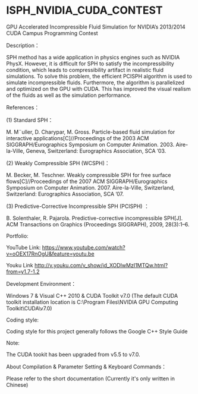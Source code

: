 ISPH_NVIDIA_CUDA_CONTEST
========================

GPU Accelerated Incompressible Fluid Simulation for NVIDIA’s 2013/2014 CUDA Campus Programming Contest

Description：

SPH method has a wide application in physics engines such as NVIDIA PhysX. However, it is difficult for SPH to satisfy the incompressibility condition, which leads to compressibility artifact in realistic fluid simulations. To solve this problem, the efficient PCISPH algorithm is used to simulate incompressible fluids. Furthermore, the algorithm is parallelized and optimized on the GPU with CUDA. This has improved the visual realism of the fluids as well as the simulation performance.


References：

(1) Standard SPH：

M. M¨uller, D. Charypar, M. Gross. Particle-based fluid simulation for interactive applications[C]//Proceedings of the 2003 ACM SIGGRAPH/Eurographics Symposium on Computer Animation. 2003. Aire-la-Ville, Geneva, Switzerland: Eurographics Association, SCA ’03.

(2) Weakly Compressible SPH (WCSPH)：

M. Becker, M. Teschner. Weakly compressible SPH for free surface flows[C]//Proceedings of the 2007 ACM SIGGRAPH/Eurographics Symposium on Computer Animation. 2007. Aire-la-Ville, Switzerland, Switzerland: Eurographics Association, SCA ’07.

(3) Predictive-Corrective Incompressible SPH (PCISPH) ：

B. Solenthaler, R. Pajarola. Predictive-corrective incompressible SPH[J]. ACM Transactions on Graphics (Proceedings SIGGRAPH), 2009, 28(3):1–6.



Portfolio:

YouTube Link: https://www.youtube.com/watch?v=oOEX17RnOgU&feature=youtu.be

Youku Link http://v.youku.com/v_show/id_XODIwMzI1MTQw.html?from=y1.7-1.2
  
  
    
Development Environment：

Windows 7 & Visual C++ 2010 & CUDA Toolkit v7.0 (The default CUDA toolkit installation location is C:\Program Files\NVIDIA GPU Computing Toolkit\CUDA\v7.0)

Coding style:

Coding style for this project generally follows the Google C++ Style Guide 

Note:

The CUDA tookit has been upgraded from v5.5 to v7.0.


About Compilation & Parameter Setting & Keyboard Commands：

Please refer to the short documentation (Currently it's only written in Chinese)
